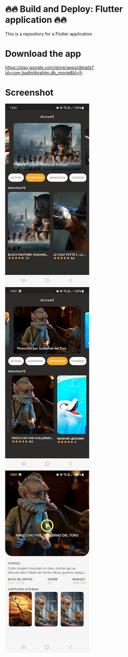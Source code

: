 # 🔥🔥 Build and Deploy: Flutter application 🔥🔥
This is a repository for a Flutter application

# Download the app
https://play.google.com/store/apps/details?id=com.badiniibrahim.db_movie&hl=fr

# Screenshot

![alt text](1.jpg)
![alt text](2.jpg)
![alt text](3.jpg)
